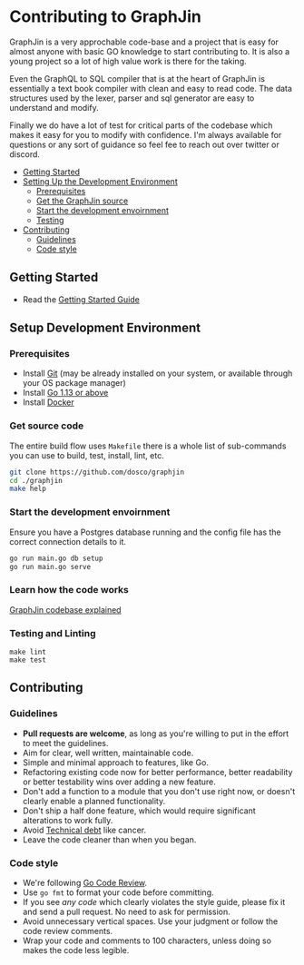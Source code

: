 # Contributing to GraphJin

GraphJin is a very approchable code-base and a project that is easy for almost
anyone with basic GO knowledge to start contributing to. It is also a young project
so a lot of high value work is there for the taking.

Even the GraphQL to SQL compiler that is at the heart of GraphJin is essentially a text book compiler with clean and easy to read code. The data structures used by the lexer, parser and sql generator are easy to understand and modify.

Finally we do have a lot of test for critical parts of the codebase which makes it easy for you to modify with confidence. I'm always available for questions or any sort of guidance so feel fee to reach out over twitter or discord.

- [Getting Started](#getting-started)
- [Setting Up the Development Environment](#setup-development-environment)
  - [Prerequisites](#prerequisites)
  - [Get the GraphJin source](#get-source-code)
  - [Start the development envoirnment ](#start-the-development-envoirnment)
  - [Testing](#testing-and-linting)
- [Contributing](#contributing)
  - [Guidelines](#guidelines)
  - [Code style](#code-style)

## Getting Started

- Read the [Getting Started Guide](https://graphjin.com/guide.html#get-started)

## Setup Development Environment

### Prerequisites

- Install [Git](https://git-scm.com/) (may be already installed on your system, or available through your OS package manager)
- Install [Go 1.13 or above](https://golang.org/doc/install)
- Install [Docker](https://docs.docker.com/v17.09/engine/installation/)

### Get source code

The entire build flow uses `Makefile` there is a whole list of sub-commands you
can use to build, test, install, lint, etc.

```bash
git clone https://github.com/dosco/graphjin
cd ./graphjin
make help
```

### Start the development envoirnment

Ensure you have a Postgres database running and the config file has the correct connection details to it.

```bash
go run main.go db setup
go run main.go serve
```

### Learn how the code works

[GraphJin codebase explained](https://graphjin.com/internals.html)

### Testing and Linting

```
make lint
make test
```

## Contributing

### Guidelines

- **Pull requests are welcome**, as long as you're willing to put in the effort to meet the guidelines.
- Aim for clear, well written, maintainable code.
- Simple and minimal approach to features, like Go.
- Refactoring existing code now for better performance, better readability or better testability wins over adding a new feature.
- Don't add a function to a module that you don't use right now, or doesn't clearly enable a planned functionality.
- Don't ship a half done feature, which would require significant alterations to work fully.
- Avoid [Technical debt](https://en.wikipedia.org/wiki/Technical_debt) like cancer.
- Leave the code cleaner than when you began.

### Code style

- We're following [Go Code Review](https://github.com/golang/go/wiki/CodeReviewComments).
- Use `go fmt` to format your code before committing.
- If you see _any code_ which clearly violates the style guide, please fix it and send a pull request. No need to ask for permission.
- Avoid unnecessary vertical spaces. Use your judgment or follow the code review comments.
- Wrap your code and comments to 100 characters, unless doing so makes the code less legible.
